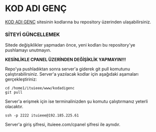 # KOD ADI GENÇ

[KOD ADI GENÇ](http://kodadigenc.com) sitesinin kodlarına bu repository üzerinden ulaşabilirsiniz.

### SİTEYİ GÜNCELLEMEK

Sitede değişiklikler yapmadan önce, yeni kodları bu repository'ye pushlamayı unutmayın. 

**KESİNLİKLE CPANEL ÜZERİNDEN DEĞİŞİKLİK YAPMAYIN!!!** 

Repo'ya pushladıktan sonra server'a giderek git pull komutunu çalıştırabilirsiniz. Server'a yazılacak kodlar için aşağıdaki aşamaları gerçekleştiriniz:

```
cd /home1/ituieee/www/kodadigenc
git pull
```

Server'a erişmek için ise terminalinizden şu komutu çalıştırmanız yeterli olacaktır.

```
ssh -p 2222 ituieee@192.185.225.61
```

Server'a giriş şifresi, ituieee.com/cpanel şifresi ile aynıdır.
